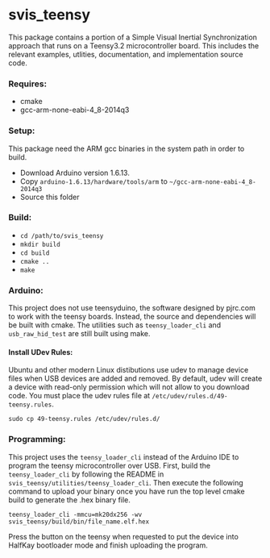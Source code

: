 # svis_teensy
This package contains a portion of a Simple Visual Inertial Synchronization
approach that runs on a Teensy3.2 microcontroller board.  This includes the
relevant examples, utlities, documentation, and implementation source code.

### Requires:
- cmake
- gcc-arm-none-eabi-4_8-2014q3

### Setup:
This package need the ARM gcc binaries in the system path in order to build.

- Download Arduino version 1.6.13.
- Copy `arduino-1.6.13/hardware/tools/arm` to `~/gcc-arm-none-eabi-4_8-2014q3`
- Source this folder

### Build:
- `cd /path/to/svis_teensy`
- `mkdir build`
- `cd build`
- `cmake ..`
- `make`

### Arduino:
This project does not use teensyduino, the software designed by pjrc.com to work
with the teensy boards.  Instead, the source and dependencies will be built with
cmake.  The utilities such as `teensy_loader_cli` and `usb_raw_hid_test` are
still built using make.

#### Install UDev Rules:
Ubuntu and other modern Linux distibutions use udev to manage device files when
USB devices are added and removed. By default, udev will create a device with
read-only permission which will not allow to you download code. You must place
the udev rules file at `/etc/udev/rules.d/49-teensy.rules`.

```
sudo cp 49-teensy.rules /etc/udev/rules.d/
```

### Programming:
This project uses the `teensy_loader_cli` instead of the Arduino IDE to program
the teensy microcontroller over USB.  First, build the `teensy_loader_cli` by
following the README in `svis_teensy/utilities/teensy_loader_cli`.  Then execute
the following command to upload your binary once you have run the top level
cmake build to generate the .hex binary file.

```
teensy_loader_cli -mmcu=mk20dx256 -wv svis_teensy/build/bin/file_name.elf.hex
```

Press the button on the teensy when requested to put the device into HalfKay
bootloader mode and finish uploading the program.
